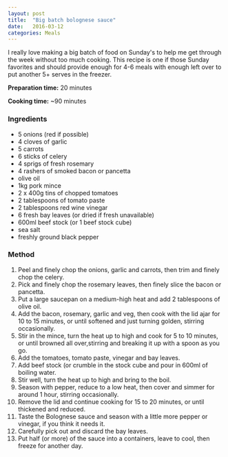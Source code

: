 ```yaml
---
layout: post
title:  "Big batch bolognese sauce"
date:   2016-03-12
categories: Meals
---
```

I really love making a big batch of food on Sunday's to help me get through the week without too much cooking. This recipe is one if those Sunday favorites and should provide enough for 4-6 meals with enough left over to put another 5+ serves in the freezer. 

**Preparation time:** 20 minutes

**Cooking time:** ~90 minutes

### Ingredients

* 5 onions (red if possible)
* 4 cloves of garlic
* 5 carrots
* 6 sticks of celery
* 4 sprigs of fresh rosemary
* 4 rashers of smoked bacon or pancetta
* olive oil
* 1kg pork mince
* 2 x 400g tins of chopped tomatoes
* 2 tablespoons of tomato paste
* 2 tablespoons red wine vinegar
* 6 fresh bay leaves (or dried if fresh unavailable)
* 600ml beef stock (or 1 beef stock cube)
* sea salt
* freshly ground black pepper


### Method

1. Peel and finely chop the onions, garlic and carrots, then trim and finely chop the celery.
2. Pick and finely chop the rosemary leaves, then finely slice the bacon or pancetta.
3. Put a large saucepan on a medium-high heat and add 2 tablespoons of olive oil.
4. Add the bacon, rosemary, garlic and veg, then cook with the lid ajar for 10 to 15 minutes, or until softened and just turning golden, stirring occasionally.
5. Stir in the mince, turn the heat up to high and cook for 5 to 10 minutes, or until browned all over,stirring and breaking it up with a spoon as you go.
6. Add the tomatoes, tomato paste, vinegar and bay leaves.
7. Add beef stock (or crumble in the stock cube and pour in 600ml of boiling water.
8. Stir well, turn the heat up to high and bring to the boil.
9. Season with pepper, reduce to a low heat, then cover and simmer for around 1 hour, stirring occasionally.
10. Remove the lid and continue cooking for 15 to 20 minutes, or until thickened and reduced.
17. Taste the Bolognese sauce and season with a little more pepper or vinegar, if you think it needs it.
18. Carefully pick out and discard the bay leaves.
19. Put half (or more) of the sauce into a containers, leave to cool, then freeze for another day.



